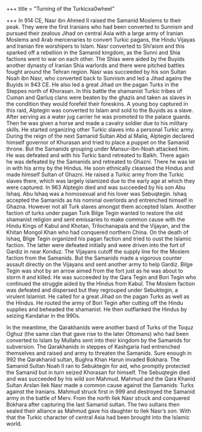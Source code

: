 +++
title = "Turning of the Turkicxa0wheel"

+++
In 914 CE, Nasr ibn Ahmed II raised the Samanid Moslems to their peak.
They were the first Iranians who had been converted to Sunnism and
pursued their zealous Jihad on central Asia with a large army of Iranian
Moslems and Arab mercenaries to convert Turkic pagans, the Hindu Vijayas
and Iranian fire worshipers to Islam. Nasr converted to Shi’aism and
this sparked off a rebellion in the Samanid kingdom, as the Sunni and
Shia factions went to war on each other. The Shias were aided by the
Buyids another dynasty of Iranian Shia warlords and there were pitched
battles fought around the Tehran region. Nasr was succeeded by his son
Sultan Noah ibn Nasr, who converted back to Sunnism and led a Jihad
agains the Buyids in 943 CE. He also led a great Jihad on the pagan
Turks in the Steppes north of Khorasan. In this battle the shamanist
Turkic tribes of Cuman and Qarluq clans were beaten by the ghazis and
taken as slaves in the condition they would forefeit their foreskins. A
young boy captured in this raid, Alptegin was converted to Islam and
sold to the Buyids as a slave. After serving as a water jug carrier he
was promoted to the palace guards. Then he was given a horse and made a
cavalry soldier due to his military skills. He started organizing other
Turkic slaves into a personal Turkic army. During the reign of the next
Samanid Sultan Abd al Maliq, Alptegin declared himself governor of
Khurasan and tried to place a puppet on the Samanid throne. But the
Samanids grouping under Mansur-ibn-Noah attacked him. He was defeated
and with his Turkic band retreated to Balkh. There again he was defeated
by the Samanids and retreated to Ghazni. There he was let in with his
army by the Hindus. He soon ethnically cleansed the Hindus and made
himself Sultan of Ghazni. He raised a Turkic army from the Turkic slaves
there, which was largely islamized due to the early age at which they
were captured. In 963 Alptegin died and was succeeded by his son Abu
Ishaq. Abu Ishaq was a homosexual and his lover was Sebuqtegin. Ishaq
accepted the Samanids as his nominal overlords and entrenched himself in
Ghazna. However not all Turk slaves amongst them accepted Islam. Another
faction of turks under pagan Turk Bilge Tegin wanted to restore the old
shamanist religion and sent emissaries to make common cause with the
Hindu Kings of Kabul and Khotan, Trilochanapala and the Vijayan, and the
Khitan Mongol Khan who had conquered northern China. On the death of
Ishaq, Blige Tegin organized his pagan faction and tried to oust the
Islamic faction. The latter were defeated initially and were driven into
the fort of Gardiz in near Konduz. The Vijayans cutoff the supply line
for the Moslem faction from the Samanids. But the Samanids made a
vigorous counter assault directly on the Vijayans and sent another army
to help Gardiz. Bilge Tegin was shot by an arrow aimed from the fort
just as he was about to storm it and killed. He was succeeded by the
Qara Tegin and Bori Tegin who continued the struggle aided by the Hindus
from Kabul. The Moslem faction was defeated and dispersed but they
regrouped under Sebuktegin, a virulent Islamist. He called for a great
Jihad on the pagan Turks as well as the Hindus. He routed the army of
Bori Tegin after cutting off the Hindu supplies and beheaded the
shamanist. He then outflanked the Hindus by seizing Kandahar in the
990s.

In the meantime, the Qarakhanids were another band of Turks of the Toquz
Oghuz (the same clan that gave rise to the later Ottomans) who had been
converted to Islam by Mullahs sent into their kingdom by the Samanids
for subversion. The Qarakhanids in steppes of Kashgaria had entrenched
themselves and raised and army to threaten the Samanids. Sure enough in
992 the Qarakhanid sultan, Bughra Khan Harun invaded Bokhara. The
Samanid Sultan Noah II ran to Sebuktegin for aid, who promptly protected
the Samanid but in turn seized Khorasan for himself. The Sebuqtegin died
and was succeeded by his wild son Mahmud. Mahmud and the Qara Khanid
Sultan Arslan Ilek Nasr made a common cause against the Samanids: Turks
against the Iranians. Mahmud struck first in 999 and destroyed the
Samanid army in the battle of Merv. From the north Ilek Nasr struck and
conquered Bokhara after capturing the last Samanid sultan. The two
sultans then sealed their alliance as Mahmud gave his daughter to Ilek
Nasr’s son. With that the Turkic character of central Asia had been
brought into the Islamic world.
